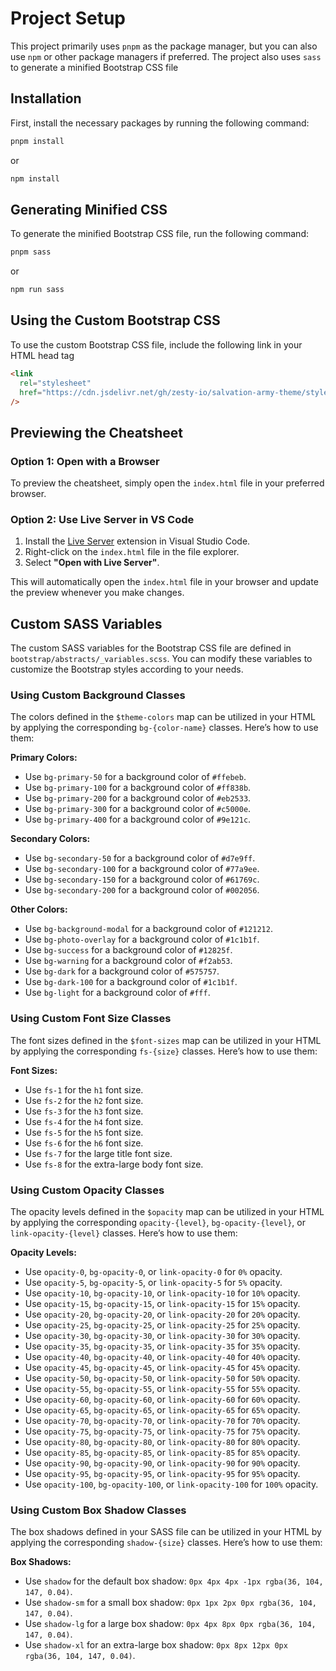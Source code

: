 # Project Setup

This project primarily uses `pnpm` as the package manager, but you can also use `npm` or other package managers if preferred. The project also uses `sass` to generate a minified Bootstrap CSS file

## Installation

First, install the necessary packages by running the following command:

```bash
pnpm install
```

or

```bash
npm install
```

## Generating Minified CSS

To generate the minified Bootstrap CSS file, run the following command:

```bash
pnpm sass
```

or

```bash
npm run sass
```

## Using the Custom Bootstrap CSS

To use the custom Bootstrap CSS file, include the following link in your HTML head tag

```html
<link
  rel="stylesheet"
  href="https://cdn.jsdelivr.net/gh/zesty-io/salvation-army-theme/styles/bootstrap.css"
/>
```

## Previewing the Cheatsheet

### Option 1: Open with a Browser

To preview the cheatsheet, simply open the `index.html` file in your preferred browser.

### Option 2: Use Live Server in VS Code

1. Install the [Live Server](https://marketplace.visualstudio.com/items?itemName=ritwickdey.LiveServer) extension in Visual Studio Code.
2. Right-click on the `index.html` file in the file explorer.
3. Select **"Open with Live Server"**.

This will automatically open the `index.html` file in your browser and update the preview whenever you make changes.

## Custom SASS Variables

The custom SASS variables for the Bootstrap CSS file are defined in `bootstrap/abstracts/_variables.scss`. You can modify these variables to customize the Bootstrap styles according to your needs.

### Using Custom Background Classes

The colors defined in the `$theme-colors` map can be utilized in your HTML by applying the corresponding `bg-{color-name}` classes. Here’s how to use them:

**Primary Colors:**

- Use `bg-primary-50` for a background color of `#ffebeb`.
- Use `bg-primary-100` for a background color of `#ff838b`.
- Use `bg-primary-200` for a background color of `#eb2533`.
- Use `bg-primary-300` for a background color of `#c5000e`.
- Use `bg-primary-400` for a background color of `#9e121c`.

**Secondary Colors:**

- Use `bg-secondary-50` for a background color of `#d7e9ff`.
- Use `bg-secondary-100` for a background color of `#77a9ee`.
- Use `bg-secondary-150` for a background color of `#61769c`.
- Use `bg-secondary-200` for a background color of `#002056`.

**Other Colors:**

- Use `bg-background-modal` for a background color of `#121212`.
- Use `bg-photo-overlay` for a background color of `#1c1b1f`.
- Use `bg-success` for a background color of `#12825f`.
- Use `bg-warning` for a background color of `#f2ab53`.
- Use `bg-dark` for a background color of `#575757`.
- Use `bg-dark-100` for a background color of `#1c1b1f`.
- Use `bg-light` for a background color of `#fff`.

### Using Custom Font Size Classes

The font sizes defined in the `$font-sizes` map can be utilized in your HTML by applying the corresponding `fs-{size}` classes. Here’s how to use them:

**Font Sizes:**

- Use `fs-1` for the `h1` font size.
- Use `fs-2` for the `h2` font size.
- Use `fs-3` for the `h3` font size.
- Use `fs-4` for the `h4` font size.
- Use `fs-5` for the `h5` font size.
- Use `fs-6` for the `h6` font size.
- Use `fs-7` for the large title font size.
- Use `fs-8` for the extra-large body font size.

### Using Custom Opacity Classes

The opacity levels defined in the `$opacity` map can be utilized in your HTML by applying the corresponding `opacity-{level}`, `bg-opacity-{level}`, or `link-opacity-{level}` classes. Here’s how to use them:

**Opacity Levels:**

- Use `opacity-0`, `bg-opacity-0`, or `link-opacity-0` for `0%` opacity.
- Use `opacity-5`, `bg-opacity-5`, or `link-opacity-5` for `5%` opacity.
- Use `opacity-10`, `bg-opacity-10`, or `link-opacity-10` for `10%` opacity.
- Use `opacity-15`, `bg-opacity-15`, or `link-opacity-15` for `15%` opacity.
- Use `opacity-20`, `bg-opacity-20`, or `link-opacity-20` for `20%` opacity.
- Use `opacity-25`, `bg-opacity-25`, or `link-opacity-25` for `25%` opacity.
- Use `opacity-30`, `bg-opacity-30`, or `link-opacity-30` for `30%` opacity.
- Use `opacity-35`, `bg-opacity-35`, or `link-opacity-35` for `35%` opacity.
- Use `opacity-40`, `bg-opacity-40`, or `link-opacity-40` for `40%` opacity.
- Use `opacity-45`, `bg-opacity-45`, or `link-opacity-45` for `45%` opacity.
- Use `opacity-50`, `bg-opacity-50`, or `link-opacity-50` for `50%` opacity.
- Use `opacity-55`, `bg-opacity-55`, or `link-opacity-55` for `55%` opacity.
- Use `opacity-60`, `bg-opacity-60`, or `link-opacity-60` for `60%` opacity.
- Use `opacity-65`, `bg-opacity-65`, or `link-opacity-65` for `65%` opacity.
- Use `opacity-70`, `bg-opacity-70`, or `link-opacity-70` for `70%` opacity.
- Use `opacity-75`, `bg-opacity-75`, or `link-opacity-75` for `75%` opacity.
- Use `opacity-80`, `bg-opacity-80`, or `link-opacity-80` for `80%` opacity.
- Use `opacity-85`, `bg-opacity-85`, or `link-opacity-85` for `85%` opacity.
- Use `opacity-90`, `bg-opacity-90`, or `link-opacity-90` for `90%` opacity.
- Use `opacity-95`, `bg-opacity-95`, or `link-opacity-95` for `95%` opacity.
- Use `opacity-100`, `bg-opacity-100`, or `link-opacity-100` for `100%` opacity.

### Using Custom Box Shadow Classes

The box shadows defined in your SASS file can be utilized in your HTML by applying the corresponding `shadow-{size}` classes. Here’s how to use them:

**Box Shadows:**

- Use `shadow` for the default box shadow: `0px 4px 4px -1px rgba(36, 104, 147, 0.04)`.
- Use `shadow-sm` for a small box shadow: `0px 1px 2px 0px rgba(36, 104, 147, 0.04)`.
- Use `shadow-lg` for a large box shadow: `0px 4px 8px 0px rgba(36, 104, 147, 0.04)`.
- Use `shadow-xl` for an extra-large box shadow: `0px 8px 12px 0px rgba(36, 104, 147, 0.04)`.
